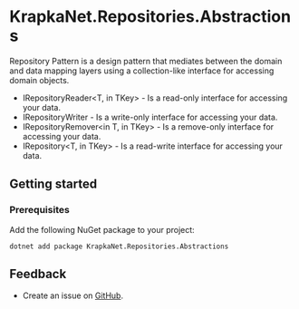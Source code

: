 # KrapkaNet.Repositories.Abstractions

Repository Pattern is a design pattern that mediates between the domain and data mapping layers using a collection-like interface for accessing domain objects.

- IRepositoryReader<T, in TKey> - Is a read-only interface for accessing your data.
- IRepositoryWriter<T> - Is a write-only interface for accessing your data.
- IRepositoryRemover<in T, in TKey> - Is a remove-only interface for accessing your data.
- IRepository<T, in TKey> - Is a read-write interface for accessing your data.

## Getting started

### Prerequisites

Add the following NuGet package to your project:

```shell
dotnet add package KrapkaNet.Repositories.Abstractions
```

## Feedback

- Create an issue on [GitHub](https://github.com/artdolya/krapka/issues).
